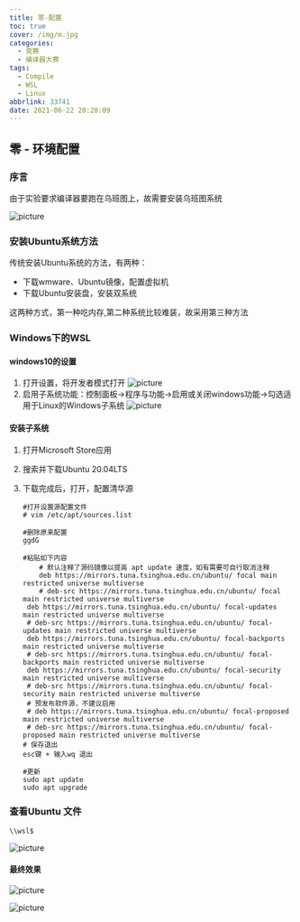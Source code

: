 ```yaml
---
title: 零-配置
toc: true
cover: /img/m.jpg
categories:
  - 竞赛
  - 编译器大赛
tags:
  - Compile
  - WSL
  - Linux
abbrlink: 33741
date: 2021-06-22 20:28:09
---
```


## **零 - 环境配置**

### **序言**

由于实验要求编译器要跑在乌班图上，故需要安装乌班图系统<!-- more -->

![picture](/img/compile1.jpg)

### **安装Ubuntu系统方法**

传统安装Ubuntu系统的方法，有两种：

* 下载wmware、Ubuntu镜像，配置虚拟机
* 下载Ubuntu安装盘，安装双系统

这两种方式，第一种吃内存,第二种系统比较难装，故采用第三种方法

### **Windows下的WSL**

#### **windows10的设置**

1. 打开设置，将开发者模式打开
   ![picture](/img/compile2.jpg)
2. 启用子系统功能：控制面板->程序与功能->启用或关闭windows功能->勾选适用于Linux的Windows子系统
   ![picture](/img/compile3.jpg)

#### **安装子系统**

1. 打开Microsoft Store应用

2. 搜索并下载Ubuntu 20.04LTS

3. 下载完成后，打开，配置清华源 

   ```shell
   #打开设置源配置文件    
   # vim /etc/apt/sources.list
   
   #删除原来配置
   ggdG
   
   #粘贴如下内容
       # 默认注释了源码镜像以提高 apt update 速度，如有需要可自行取消注释
       deb https://mirrors.tuna.tsinghua.edu.cn/ubuntu/ focal main restricted universe multiverse
       # deb-src https://mirrors.tuna.tsinghua.edu.cn/ubuntu/ focal main restricted universe multiverse
   	deb https://mirrors.tuna.tsinghua.edu.cn/ubuntu/ focal-updates main restricted universe multiverse
   	# deb-src https://mirrors.tuna.tsinghua.edu.cn/ubuntu/ focal-updates main restricted universe multiverse
   	deb https://mirrors.tuna.tsinghua.edu.cn/ubuntu/ focal-backports main restricted universe multiverse
   	# deb-src https://mirrors.tuna.tsinghua.edu.cn/ubuntu/ focal-backports main restricted universe multiverse
   	deb https://mirrors.tuna.tsinghua.edu.cn/ubuntu/ focal-security main restricted universe multiverse
   	# deb-src https://mirrors.tuna.tsinghua.edu.cn/ubuntu/ focal-security main restricted universe multiverse
   	# 预发布软件源，不建议启用
   	# deb https://mirrors.tuna.tsinghua.edu.cn/ubuntu/ focal-proposed main restricted universe multiverse
   	# deb-src https://mirrors.tuna.tsinghua.edu.cn/ubuntu/ focal-proposed main restricted universe multiverse
   # 保存退出
   esc键 + 输入wq 退出
   
   #更新
   sudo apt update
   sudo apt upgrade
   ```

### **查看Ubuntu 文件**

   ```shell
   \\wsl$
   ```

![picture](/img/compile4.jpg)

#### 最终效果

![picture](/img/compile5.jpg)

![picture](/img/compile6.jpg)

   

   

